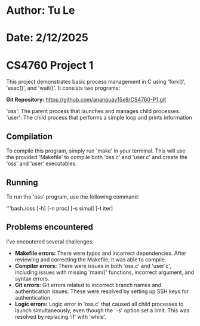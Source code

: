 # Author: Tu Le
# Date: 2/12/2025
# CS4760 Project 1 

This project demonstrates basic process management in C using 'fork()', 'exec()', and 'wait()'. It consists two programs:

**Git Repository:** https://github.com/ananquay15x9/CS4760-P1.git

'oss': The parent process that launches and manages child processes.
'user': The child process that performs a simple loop and prints information

## Compilation

To compile this program, simply run 'make' in your terminal. 
This will use the provided 'Makefile' to compile both 'oss.c' and 'user.c' and 
create the 'oss' and 'user' executables.

## Running 

To run the 'oss' program, use the following command:

'''bash./oss [-h] [-n proc] [-s simul] [-t iter]

## Problems encountered

I've encoutered several challenges:

* **Makefile errors:** There were typos and incorrect dependencies. After reviewing and correcting the Makefile, it was able to compile.
* **Compiler errors:** There were issues in both 'oss.c' and 'user'c', including issues with missing 'main()' functions, incorrect argument, and syntax errors.
* **Git errors:** Git errors related to incorrect branch names and authentication issues. These were resolved by setting up SSH keys for authentication.
* **Logic errors:** Logic error in 'oss.c' that caused all child processes to launch simultaneously, even though the '-s' option set a limit. This was resolved by replacing 'if' with 'while'.
